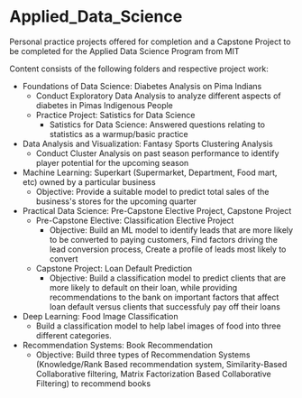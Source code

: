 # Applied_Data_Science
Personal practice projects offered for completion and a Capstone Project to be completed for the Applied Data Science Program from MIT

Content consists of the following folders and respective project work:
- Foundations of Data Science: Diabetes Analysis on Pima Indians
  - Conduct Exploratory Data Analysis to analyze different aspects of diabetes in Pimas Indigenous People
  - Practice Project: Satistics for Data Science
      - Satistics for Data Science: Answered questions relating to statistics as a warmup/basic practice
- Data Analysis and Visualization: Fantasy Sports Clustering Analysis
  - Conduct Cluster Analysis on past season performance to identify player potential for the upcoming season
- Machine Learning: Superkart (Supermarket, Department, Food mart, etc) owned by a particular business
    - Objective: Provide a suitable model to predict total sales of the business's stores for the upcoming quarter
- Practical Data Science: Pre-Capstone Elective Project, Capstone Project
    - Pre-Capstone Elective: Classification Elective Project
        - Objective: Build an ML model to identify leads that are more likely to be converted to paying customers, Find factors driving the lead conversion process, Create a profile of leads most likely to convert
    - Capstone Project: Loan Default Prediction
        - Objective: Build a classification model to predict clients that are more likely to default on their loan, while providing recommendations to the bank on important factors that affect loan default versus clients that successfuly pay off their loans
- Deep Learning: Food Image Classification
  - Build a classification model to help label images of food into three different categories.
- Recommendation Systems: Book Recommendation
  - Objective: Build three types of Recommendation Systems (Knowledge/Rank Based recommendation system, Similarity-Based Collaborative filtering, Matrix Factorization Based Collaborative Filtering) to recommend books
 
  
